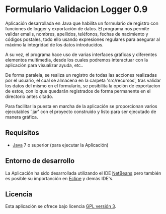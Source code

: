 Formulario Validacion Logger 0.9
================================

Aplicación desarrollada en Java que habilita un formulario de registro con funciones de logger
y exportación de datos. El programa nos permite validar emails, nombres, apellidos, teléfonos,
fechas de nacimiento y códigos postales, todo ello usando expresiones regulares para asegurar al
máximo la integridad de los datos introducidos.

A su vez, el programa hace uso de varias interfaces gráficas y diferentes elementos multimedia, 
desde los cuales podremos interactuar con la aplicación para visualizar ayuda, etc..

De forma paralela, se realiza un registro de todas las acciones realizadas por el usuario, el cual
se almacena en la carpeta 'src/recursos', tras validar los datos del mismo en el formulario, se 
posibilita la opción de exportacion de estos, con lo que quedarán registrados de forma permanente
en el directorio antes citado.

Para facilitar la puesta en marcha de la aplicación se proporcionan varios ejecutables '.jar' con
el proyecto construido y listo para ser ejecutado de manera gráfica.

## Requisitos
- [Java] 7 o superior (para ejecutar la Aplicación)

## Entorno de desarrollo
La Aplicación ha sido desarrollada utilizando el IDE [NetBeans] pero también es posible su 
importanción en [Eclipe] y demás IDE's.

## Licencia
Esta aplicación se ofrece bajo licencia [GPL versión 3].

[GPL versión 3]: https://www.gnu.org/licenses/gpl-3.0.en.html
[NetBeans]: https://netbeans.org/
[Eclipe]: https://eclipse.org/
[Java]: https://www.java.com/